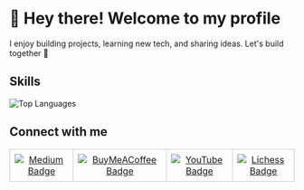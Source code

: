 # 👋 Hey there! Welcome to my profile

I enjoy building projects, learning new tech, and sharing ideas. Let's build together 🚀

## Skills
![Top Languages](https://github-readme-stats.vercel.app/api/top-langs/?username=codexsb&layout=compact&theme=dark)

## Connect with me

<table style="border:none; border-collapse: collapse; width: 100%;">
  <tr style="border:none;">
    <td style="border: 1px solid #ccc; padding: 8px; text-align: center;">
      <a href="https://medium.com/@codexsb" target="_blank">
        <img src="https://img.shields.io/badge/Medium-Blog-black?style=for-the-badge&logo=medium&logoColor=white" alt="Medium Badge">
      </a>
    </td>
    <td style="border: 1px solid #ccc; padding: 8px; text-align: center;">
      <a href="https://www.buymeacoffee.com/codexsb" target="_blank">
        <img src="https://img.shields.io/badge/Buy_Me_a_Coffee-Support-yellow?style=for-the-badge&logo=buy-me-a-coffee&logoColor=black" alt="BuyMeACoffee Badge">
      </a>
    </td>
    <td style="border: 1px solid #ccc; padding: 8px; text-align: center;">
      <a href="https://www.youtube.com/@codexsb" target="_blank">
        <img src="https://img.shields.io/badge/YouTube-Subscribe-red?style=for-the-badge&logo=youtube&logoColor=white" alt="YouTube Badge">
      </a>
    </td>
    <td style="border: 1px solid #ccc; padding: 8px; text-align: center;">
      <a href="https://lichess.org/@/itshimanshuchauhan" target="_blank">
        <img src="https://img.shields.io/badge/Lichess-Profile-blue?style=for-the-badge&logo=lichess&logoColor=white" alt="Lichess Badge">
      </a>
    </td>
  </tr>
</table>

